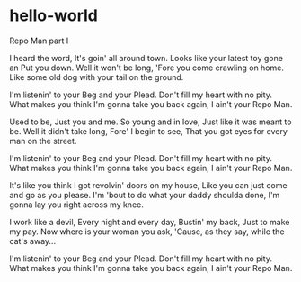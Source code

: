 # hello-world
Repo Man part I

I heard the word,
It's goin' all around town.
Looks like your latest toy gone an
Put you down.
Well it won't be long,
'Fore you come crawling on home.
Like some old dog with your tail on the ground.

I'm listenin' to your Beg and your Plead.
Don't fill my heart with no pity.
What makes you think I'm gonna take you back again,
I ain't your Repo Man.

Used to be,
Just you and me.
So young and in love,
Just like it was meant to be.
Well it didn't take long,
Fore' I begin to see,
That you got eyes for every man on the street.

I'm listenin' to your Beg and your Plead.
Don't fill my heart with no pity.
What makes you think I'm gonna take you back again,
I ain't your Repo Man.

It's like you think I got revolvin' doors on my house,
Like you can just come and go as you please.
I'm 'bout to do what your daddy shoulda done,
I'm gonna lay you right across my knee.

I work like a devil,
Every night and every day, 
Bustin' my back,
Just to make my pay.
Now where is your woman you ask,
'Cause, as they say, while the cat's away...

I'm listenin' to your Beg and your Plead.
Don't fill my heart with no pity.
What makes you think I'm gonna take you back again,
I ain't your Repo Man.

